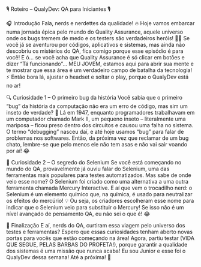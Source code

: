 🎙️ Roteiro – QualyDev: QA para Iniciantes 🎙️

🎧 Introdução
Fala, nerds e nerdettes da qualidade! 🔥
Hoje vamos embarcar numa jornada épica pelo mundo do Quality Assurance, aquele universo onde os bugs tremem de medo e os testers são verdadeiros heróis! 🦸‍♂️
Se você já se aventurou por códigos, aplicativos e sistemas, mas ainda não descobriu os mistérios do QA, fica comigo porque esse episódio é para você! E ó… se você acha que Quality Assurance é só clicar em botões e dizer “Tá funcionando”… MEU JOVEM, estamos aqui para abrir sua mente e te mostrar que essa área é um verdadeiro campo de batalha da tecnologia! ⚡
Então bora lá, ajustar o headset e soltar o play, porque o QualyDev está no ar!

🔍 Curiosidade 1 – O primeiro bug da história
Você sabia que o primeiro “bug” da história da computação não era um erro de código, mas sim um inseto de verdade? 🦗
Lá em 1947, enquanto programadores trabalhavam em um computador chamado Mark II, um pequeno inseto – literalmente uma mariposa – ficou preso dentro dos circuitos e causou uma falha no sistema. O termo “debugging” nasceu daí, e até hoje usamos “bug” para falar de problemas nos softwares.
Então, da próxima vez que reclamar de um bug chato, lembre-se que pelo menos ele não tem asas e não vai sair voando por aí! 😂

🔧 Curiosidade 2 – O segredo do Selenium
Se você está começando no mundo do QA, provavelmente já ouviu falar do Selenium, uma das ferramentas mais populares para testes automatizados. Mas sabe de onde veio esse nome?
O Selenium foi criado como uma alternativa a uma outra ferramenta chamada Mercury Interactive. E aí que vem o trocadilho nerd: o Selenium é um elemento químico que, na química, é usado para neutralizar os efeitos do mercúrio! 💡
Ou seja, os criadores escolheram esse nome para indicar que o Selenium veio para substituir o Mercury! Se isso não é um nível avançado de pensamento QA, eu não sei o que é! 😂

🚀 Finalização
E aí, nerds do QA, curtiram essa viagem pelo universo dos testes e ferramentas? Espero que essas curiosidades tenham aberto novas portas para vocês que estão começando na área!
Agora, partiu testar (VIDA QUE SEGUE, PELAS BARBAS DO PROFETA!), porque garantir a qualidade dos sistemas é uma missão que nunca acaba!
Eu sou Junior e esse foi o QualyDev dessa semana! Até a próxima! 🚀
